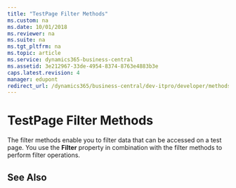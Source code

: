 ```yaml
---
title: "TestPage Filter Methods"
ms.custom: na
ms.date: 10/01/2018
ms.reviewer: na
ms.suite: na
ms.tgt_pltfrm: na
ms.topic: article
ms.service: dynamics365-business-central
ms.assetid: 3e212967-33de-4954-8374-8763e4883b3e
caps.latest.revision: 4
manager: edupont
redirect_url: /dynamics365/business-central/dev-itpro/developer/methods-auto/library
---
```


 

# TestPage Filter Methods
The filter methods enable you to filter data that can be accessed on a test page. You use the **Filter** property in combination with the filter methods to perform filter operations.  
  
## See Also  
<!--Links [Test Pages](Test-Pages.md) -->  